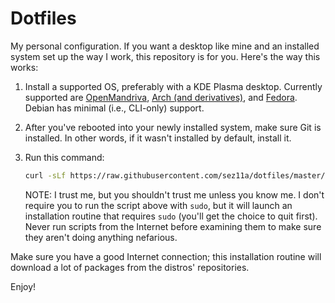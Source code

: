# Dotfiles

My personal configuration. If you want a desktop like mine and an installed system set up the way I work, this repository is for you. Here's the way this works: 

1. Install a supported OS, preferably with a KDE Plasma desktop. Currently supported are [OpenMandriva](https://www.openmandriva.org), [Arch (and derivatives)](https://www.archlinux.org), and [Fedora](https://www.fedoraproject.org/kde/). Debian has minimal (i.e., CLI-only) support. 

2. After you've rebooted into your newly installed system, make sure Git is installed. In other words, if it wasn't installed by default, install it. 

3. Run this command: 

   ```bash 
   curl -sLf https://raw.githubusercontent.com/sez11a/dotfiles/master/install-dotfiles.sh | bash 
   ```

   NOTE: I trust me, but you shouldn't trust me unless you know me. I don't require you to run the script above with `sudo`, but it will launch an installation routine that requires `sudo` (you'll get the choice to quit first). Never run scripts from the Internet before examining them to make sure they aren't doing anything nefarious. 

Make sure you have a good Internet connection; this installation routine will download a lot of packages from the distros' repositories. 

Enjoy! 
